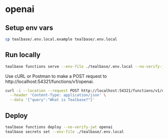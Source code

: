 # openai

## Setup env vars

```bash
cp tealbase/.env.local.example tealbase/.env.local
```

## Run locally

```bash
tealbase functions serve --env-file ./tealbase/.env.local --no-verify-jwt
```

Use cURL or Postman to make a POST request to http://localhost:54321/functions/v1/openai.

```bash
curl -i --location --request POST http://localhost:54321/functions/v1/openai \
  --header 'Content-Type: application/json' \
  --data '{"query":"What is Tealbase?"}'
```

## Deploy

```bash
tealbase functions deploy --no-verify-jwt openai
tealbase secrets set --env-file ./tealbase/.env.local
```
